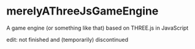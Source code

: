 # merelyAThreeJsGameEngine
A game engine (or something like that) based on THREE.js in JavaScript

edit:
not finished and (temporarily) discontinued
